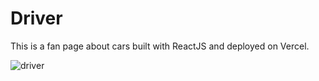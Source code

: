 # Driver

This is a fan page about cars built with ReactJS and deployed on Vercel.

![driver](https://github.com/SALVADORPOETA/Driver-app-sm/assets/71913145/7e45f628-a84e-4a97-aebd-e67a26689972)
